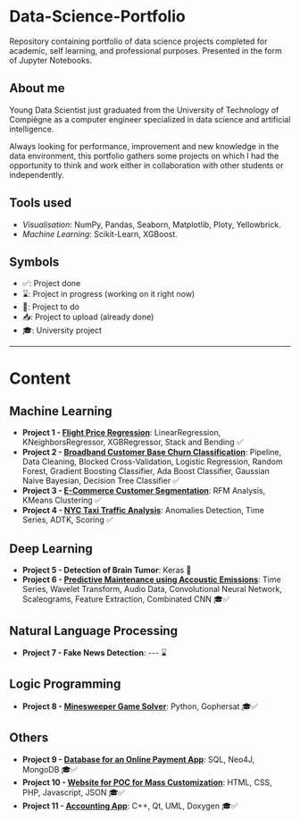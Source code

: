 # Data-Science-Portfolio
Repository containing portfolio of data science projects completed for academic, self learning, and professional purposes. Presented in the form of Jupyter Notebooks.

## About me

Young Data Scientist just graduated from the University of Technology of Compiègne as a computer engineer specialized in data science and artificial intelligence.

Always looking for performance, improvement and new knowledge in the data environment, this portfolio gathers some projects on which I had the opportunity to think and work either in collaboration with other students or independently.

## Tools used

- *Visualisation*: NumPy, Pandas, Seaborn, Matplotlib, Ploty, Yellowbrick.
- *Machine Learning*: Scikit-Learn, XGBoost.

## Symbols

- ✅: Project done
- ⌛️: Project in progress (working on it right now)
- 📌: Project to do
- 📥: Project to upload (already done)
- 🎓: University project

---

# Content

## Machine Learning

- **Project 1 - [Flight Price Regression](https://github.com/julienjta/Data-Science-Portfolio/tree/main/Project%201 "Flight Price Prediction")**: LinearRegression, KNeighborsRegressor, XGBRegressor, Stack and Bending ✅
- **Project 2 - [Broadband Customer Base Churn Classification](https://github.com/julienjta/Data-Science-Portfolio/tree/main/Project%202 "Broadband Customer Base Churn Classification")**: Pipeline, Data Cleaning, Blocked Cross-Validation, Logistic Regression, Random Forest, Gradient Boosting Classifier, Ada Boost Classifier, Gaussian Naive Bayesian, Decision Tree Classifier ✅
- **Project 3 - [E-Commerce Customer Segmentation](https://github.com/julienjta/Data-Science-Portfolio/tree/main/Project%203 "UK Retail Customer Segmentation")**: RFM Analysis, KMeans Clustering ✅
- **Project 4 - [NYC Taxi Traffic Analysis](https://github.com/julienjta/Data-Science-Portfolio/tree/main/Project%204 "NYC Taxi Traffic Analysis")**: Anomalies Detection, Time Series, ADTK, Scoring ✅


## Deep Learning

- **Project 5 - Detection of Brain Tumor**: Keras 📌
- **Project 6 - [Predictive Maintenance using Accoustic Emissions](https://github.com/julienjta/Data-Science-Portfolio/tree/main/Project%206)**: Time Series, Wavelet Transform, Audio Data, Convolutional Neural Network, Scaleograms, Feature Extraction, Combinated CNN 🎓✅


## Natural Language Processing

- **Project 7 - Fake News Detection**: --- ⌛️

## Logic Programming

- **Project 8 - [Minesweeper Game Solver](https://github.com/julienjta/Data-Science-Portfolio/tree/main/Project%208)**: Python, Gophersat 🎓✅

## Others

- **Project 9 - [Database for an Online Payment App](https://github.com/julienjta/Data-Science-Portfolio/tree/main/Project%209 "Database for an Online Payment App")**: SQL, Neo4J, MongoDB 🎓✅
- **Project 10 - [Website for POC for Mass Customization](https://github.com/julienjta/Data-Science-Portfolio/tree/main/Project%2010)**: HTML, CSS, PHP, Javascript, JSON 🎓✅
- **Project 11 - [Accounting App](https://github.com/julienjta/Data-Science-Portfolio/tree/main/Project%2011)**: C++, Qt, UML, Doxygen 🎓✅
